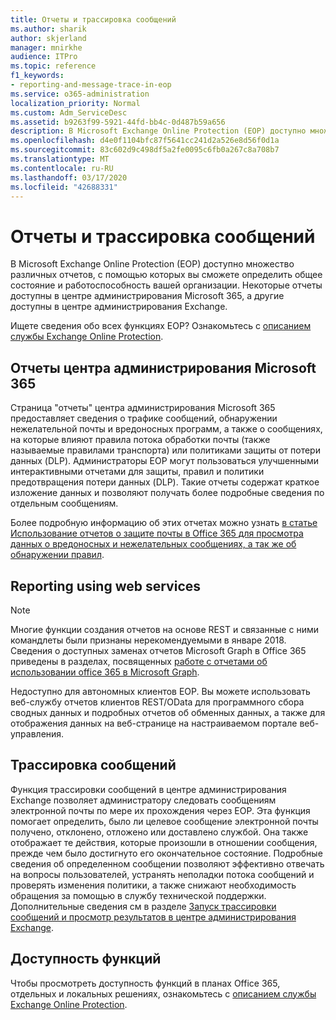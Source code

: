 ```yaml
---
title: Отчеты и трассировка сообщений
ms.author: sharik
author: skjerland
manager: mnirkhe
audience: ITPro
ms.topic: reference
f1_keywords:
- reporting-and-message-trace-in-eop
ms.service: o365-administration
localization_priority: Normal
ms.custom: Adm_ServiceDesc
ms.assetid: b9263f99-5921-44fd-bb4c-0d487b59a656
description: В Microsoft Exchange Online Protection (EOP) доступно множество различных отчетов, с помощью которых вы сможете определить общее состояние и работоспособность вашей организации. Некоторые отчеты доступны в центре администрирования Microsoft 365, а другие доступны в центре администрирования Exchange.
ms.openlocfilehash: d4e0f1104bfc87f5641cc241d2a526e8d56f0d1a
ms.sourcegitcommit: 83c602d9c498df5a2fe0095c6fb0a267c8a708b7
ms.translationtype: MT
ms.contentlocale: ru-RU
ms.lasthandoff: 03/17/2020
ms.locfileid: "42688331"
---
```

# <a name="reporting-and-message-trace"></a>Отчеты и трассировка сообщений

В Microsoft Exchange Online Protection (EOP) доступно множество различных отчетов, с помощью которых вы сможете определить общее состояние и работоспособность вашей организации. Некоторые отчеты доступны в центре администрирования Microsoft 365, а другие доступны в центре администрирования Exchange.

Ищете сведения обо всех функциях EOP? Ознакомьтесь с [описанием службы Exchange Online Protection](exchange-online-protection-service-description.md).

## <a name="microsoft-365-admin-center-reports"></a>Отчеты центра администрирования Microsoft 365

Страница "отчеты" центра администрирования Microsoft 365 предоставляет сведения о трафике сообщений, обнаружении нежелательной почты и вредоносных программ, а также о сообщениях, на которые влияют правила потока обработки почты (также называемые правилами транспорта) или политиками защиты от потери данных (DLP). Администраторы EOP могут пользоваться улучшенными интерактивными отчетами для защиты, правил и политики предотвращения потери данных (DLP). Такие отчеты содержат краткое изложение данных и позволяют получать более подробные сведения по отдельным сообщениям.

Более подробную информацию об этих отчетах можно узнать [в статье Использование отчетов о защите почты в Office 365 для просмотра данных о вредоносных и нежелательных сообщениях, а так же об обнаружении правил](https://docs.microsoft.com/exchange/monitoring/use-mail-protection-reports).

## <a name="reporting-using-web-services"></a>Reporting using web services

> [!NOTE]
> Многие функции создания отчетов на основе REST и связанные с ними командлеты были признаны нерекомендуемыми в январе 2018. Сведения о доступных заменах отчетов Microsoft Graph в Office 365 приведены в разделах, посвященных [работе с отчетами об использовании office 365 в Microsoft Graph](https://go.microsoft.com/fwlink/p/?LinkID=865135).

Недоступно для автономных клиентов EOP. Вы можете использовать веб-службу отчетов клиентов REST/OData для программного сбора сводных данных и подробных отчетов об обменных данных, а также для отображения данных на веб-странице на настраиваемом портале веб-управления.

## <a name="message-trace"></a>Трассировка сообщений

Функция трассировки сообщений в центре администрирования Exchange позволяет администратору следовать сообщениям электронной почты по мере их прохождения через EOP. Эта функция помогает определить, было ли целевое сообщение электронной почты получено, отклонено, отложено или доставлено службой. Она также отображает те действия, которые произошли в отношении сообщения, прежде чем было достигнуто его окончательное состояние. Подробные сведения об определенном сообщении позволяют эффективно отвечать на вопросы пользователей, устранять неполадки потока сообщений и проверять изменения политики, а также снижают необходимость обращения за помощью в службу технической поддержки. Дополнительные сведения см в разделе [Запуск трассировки сообщений и просмотр результатов в центре администрирования Exchange](https://docs.microsoft.com/exchange/monitoring/trace-an-email-message/run-a-message-trace-and-view-results).

## <a name="feature-availability"></a>Доступность функций

Чтобы просмотреть доступность функций в планах Office 365, отдельных и локальных решениях, ознакомьтесь с [описанием службы Exchange Online Protection](exchange-online-protection-service-description.md).
